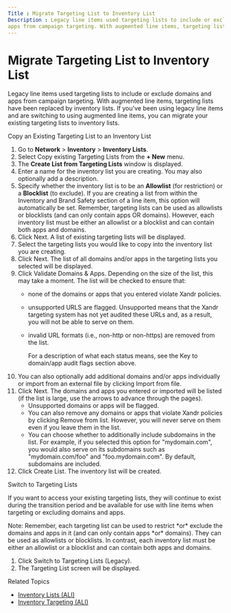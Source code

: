 ```yaml
---
Title : Migrate Targeting List to Inventory List
Description : Legacy line items used targeting lists to include or exclude domains and
apps from campaign targeting. With augmented line items, targeting lists
---
```



# Migrate Targeting List to Inventory List



Legacy line items used targeting lists to include or exclude domains and
apps from campaign targeting. With augmented line items, targeting lists
have been replaced by inventory lists. If you've been using legacy line
items and are switching to using augmented line items, you can migrate
your existing targeting lists to inventory lists.

Copy an Existing Targeting List to an Inventory List

1.  Go to **Network** \> **Inventory** \> **Inventory Lists**.
2.  Select Copy existing Targeting
    Lists from the **+
    New** menu.
3.  The **Create List from Targeting Lists** window is displayed.
4.  Enter a name for the inventory list you are creating. You may also
    optionally add a description.
5.  Specify whether the inventory list is to be an **Allowlist** (for
    restriction) or a **Blocklist** (to exclude). If you are creating a
    list from within the Inventory and Brand
    Safety section of a line item, this option will automatically
    be set. Remember, targeting lists can be used as allowlists or
    blocklists (and can only contain apps OR domains). However, each
    inventory list must be either an allowlist or a blocklist and can
    contain both apps and domains.
6.  Click Next. A list of existing
    targeting lists will be displayed.
7.  Select the targeting lists you would like to copy into the inventory
    list you are creating.
8.  Click Next. The list of all
    domains and/or apps in the targeting lists you selected will be
    displayed.
9.  Click Validate Domains & Apps.
    Depending on the size of the list, this may take a moment. The list
    will be checked to ensure that:
    - none of the domains or apps that you entered violate
      Xandr policies.

    - unsupported URLS are flagged. Unsupported means that the
      Xandr targeting system has not yet audited
      these URLs and, as a result, you will not be able to serve on
      them.

    - invalid URL formats (i.e., non-http or non-https) are removed from
      the list.

      For a description of what each status means, see the
      Key to domain/app audit flags
      section above.
10. You can also optionally add additional domains and/or apps
    individually or import from an external file by clicking
    Import from file.
11. Click Next. The domains and apps
    you entered or imported will be listed (if the list is large, use
    the arrows to advance through the pages).
    - Unsupported domains or apps will be flagged.
    - You can also remove any domains or apps that violate
      Xandr policies by clicking
      Remove from list. However, you
      will never serve on them even if you leave them in the list.
    - You can choose whether to additionally include subdomains in the
      list. For example, if you selected this option for "mydomain.com",
      you would also serve on its subdomains such as "mydomain.com/foo"
      and "foo.mydomain.com". By default, subdomains are included.
12. Click Create List. The inventory
    list will be created.

Switch to Targeting Lists

If you want to access your existing targeting lists, they will continue
to exist during the transition period and be available for use with line
items when targeting or excluding domains and apps.



Note: Remember, each targeting list can
be used to restrict \*or\* exclude the domains and apps in it (and can
only contain apps \*or\* domains). They can be used as allowlists or
blocklists. In contrast, each inventory list must be either an allowlist
or a blocklist and can contain both apps and domains.

1.  Click Switch to Targeting Lists
    (Legacy).
2.  The Targeting List screen will be
    displayed.



Related Topics

- <a href="inventory-lists-ali-only.html" class="xref">Inventory Lists
  (ALI)</a>
- <a href="inventory-targeting-ali.html" class="xref">Inventory Targeting
  (ALI)</a>




